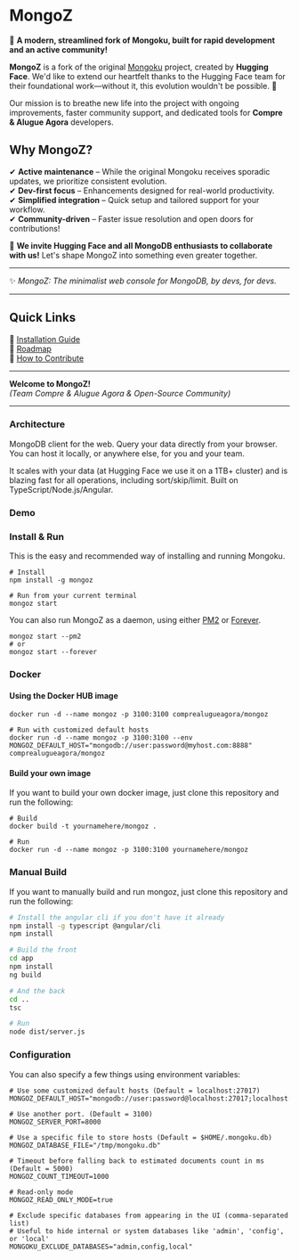 # MongoZ  

🚀 **A modern, streamlined fork of Mongoku, built for rapid development and an active community!**  

**MongoZ** is a fork of the original [Mongoku](https://github.com/huggingface/Mongoku) project, created by **Hugging Face**. We'd like to extend our heartfelt thanks to the Hugging Face team for their foundational work—without it, this evolution wouldn't be possible. 🎉  

Our mission is to breathe new life into the project with ongoing improvements, faster community support, and dedicated tools for **Compre & Alugue Agora** developers.  

## Why MongoZ?  

✔ **Active maintenance** – While the original Mongoku receives sporadic updates, we prioritize consistent evolution.  
✔ **Dev-first focus** – Enhancements designed for real-world productivity.  
✔ **Simplified integration** – Quick setup and tailored support for your workflow.  
✔ **Community-driven** – Faster issue resolution and open doors for contributions!  

📢 **We invite Hugging Face and all MongoDB enthusiasts to collaborate with us!** Let's shape MongoZ into something even greater together.  

---

✨ *MongoZ: The minimalist web console for MongoDB, by devs, for devs.*  

---

## Quick Links  

🔹 [Installation Guide](#installation)  
🔹 [Roadmap](#roadmap)  
🔹 [How to Contribute](CONTRIBUTING.md)  

---

**Welcome to MongoZ!**  
*(Team Compre & Alugue Agora & Open-Source Community)*  

---

### Architecture

MongoDB client for the web. Query your data directly from your browser. You can host it locally,
or anywhere else, for you and your team.

It scales with your data (at Hugging Face we use it on a 1TB+ cluster) and is blazing fast for all
operations, including sort/skip/limit. Built on TypeScript/Node.js/Angular.

### Demo



### Install & Run

This is the easy and recommended way of installing and running Mongoku.

```
# Install
npm install -g mongoz

# Run from your current terminal
mongoz start
```

You can also run MongoZ as a daemon, using either [PM2](https://github.com/Unitech/pm2) or
[Forever](https://github.com/foreverjs/forever).

```
mongoz start --pm2
# or
mongoz start --forever
```

### Docker

#### Using the Docker HUB image

```
docker run -d --name mongoz -p 3100:3100 comprealugueagora/mongoz

# Run with customized default hosts
docker run -d --name mongoz -p 3100:3100 --env MONGOZ_DEFAULT_HOST="mongodb://user:password@myhost.com:8888" comprealugueagora/mongoz
```

#### Build your own image

If you want to build your own docker image, just clone this repository and run the following:

```
# Build
docker build -t yournamehere/mongoz .

# Run
docker run -d --name mongoz -p 3100:3100 yournamehere/mongoz
```

### Manual Build

If you want to manually build and run mongoz, just clone this repository and run the following:

```bash
# Install the angular cli if you don't have it already
npm install -g typescript @angular/cli
npm install

# Build the front
cd app
npm install
ng build

# And the back
cd ..
tsc

# Run
node dist/server.js
```

### Configuration

You can also specify a few things using environment variables:
```
# Use some customized default hosts (Default = localhost:27017)
MONGOZ_DEFAULT_HOST="mongodb://user:password@localhost:27017;localhost:27017"

# Use another port. (Default = 3100)
MONGOZ_SERVER_PORT=8000

# Use a specific file to store hosts (Default = $HOME/.mongoku.db)
MONGOZ_DATABASE_FILE="/tmp/mongoku.db"

# Timeout before falling back to estimated documents count in ms (Default = 5000)
MONGOZ_COUNT_TIMEOUT=1000

# Read-only mode
MONGOZ_READ_ONLY_MODE=true

# Exclude specific databases from appearing in the UI (comma-separated list)
# Useful to hide internal or system databases like 'admin', 'config', or 'local'
MONGOKU_EXCLUDE_DATABASES="admin,config,local"
```
